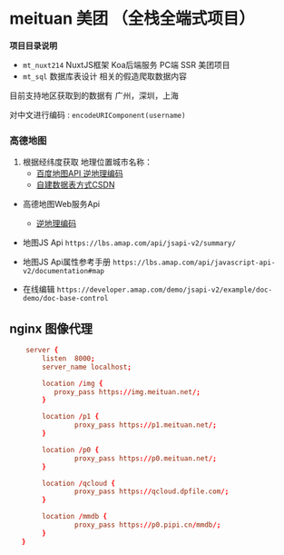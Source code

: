 # meituan 美团  （全栈全端式项目）

**项目目录说明**

- `mt_nuxt214` NuxtJS框架 Koa后端服务 PC端 SSR 美团项目
- `mt_sql` 数据库表设计 相关的假造爬取数据内容

目前支持地区获取到的数据有  广州，深圳，上海

对中文进行编码 : `encodeURIComponent(username)`

### 高德地图

1. 根据经纬度获取 地理位置城市名称：
   - [百度地图API 逆地理编码](https://lbsyun.baidu.com/index.php?title=webapi/guide/webservice-geocoding-abroad)
   - [自建数据表方式CSDN](https://blog.csdn.net/xiangyuecn/article/details/122961085)

- 高德地图Web服务Api
  - [逆地理编码](https://lbs.amap.com/api/webservice/guide/api/georegeo)  

- 地图JS Api `https://lbs.amap.com/api/jsapi-v2/summary/`

- 地图JS Api属性参考手册 `https://lbs.amap.com/api/javascript-api-v2/documentation#map`

- 在线编辑 `https://developer.amap.com/demo/jsapi-v2/example/doc-demo/doc-base-control`


## nginx 图像代理
```conf
    server {
        listen  8000;
        server_name localhost;

        location /img {
           proxy_pass https://img.meituan.net/;
        }

        location /p1 {
                proxy_pass https://p1.meituan.net/;
        }

        location /p0 {
                proxy_pass https://p0.meituan.net/;
        }

        location /qcloud {
                proxy_pass https://qcloud.dpfile.com/;
        }

        location /mmdb {
                proxy_pass https://p0.pipi.cn/mmdb/;
        }
   }

```